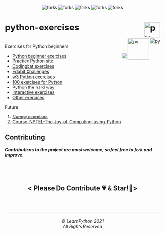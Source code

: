


<!------------------Swags------------------------->

<p align="center">

<img src="https://forthebadge.com/images/badges/built-with-love.svg" alt=" forks"/>
<img src="https://forthebadge.com/images/badges/built-by-codebabes.svg" alt=" forks"/>
<img src="https://forthebadge.com/images/badges/made-with-python.svg" alt=" forks"/>
<img src="https://forthebadge.com/images/badges/makes-people-smile.svg" alt=" forks"/>
<img src="https://forthebadge.com/images/badges/powered-by-coffee.svg" alt=" forks"/>

</p>

# python-exercises <img align="right" width="50" src="https://media.giphy.com/media/UtEd87cLAH789bR5sk/giphy.gif" alt="py" />
<img align="right"  src="https://img.icons8.com/color/96/000000/python.png" alt="py" />
<img align="right" width="70" src="https://media.giphy.com/media/UtEd87cLAH789bR5sk/giphy.gif" alt="py" /><br>
Exercises for Python beginners

* [Python beginner exercises](https://pythonbasics.org/Exercises/) <img align="right" src="http://estruyf-github.azurewebsites.net/api/VisitorHit?user=LakhanKumawat&repo=LearnPython&countColorcountColor&countColor=%237B1E7B"/>
* [Practice Python site](https://practicepython.org/)
* [Codingbat exercises](http://codingbat.com/python)
* [Edabit Challenges](https://edabit.com/)
* [w3 Python exercises](https://w3resource.com/python-exercises/)
* [100 exercises for Python](https://raw.githubusercontent.com/zhiwehu/Python-programming-exercises/master/100%2B%20Python%20challenging%20programming%20exercises.txt)
* [Python the hard way](https://learnpythonthehardway.org/book/ex0.html)
* [Interactive exercises](https://snakify.org/)
* [Other exercises](https://gist.github.com/ynonp/06914f626cd4127899af53a96733157f)

Future


1. [Numpy exercises](https://www.machinelearningplus.com/python/101-numpy-exercises-python/)
2. [Course: NPTEL-The-Joy-of-Computing-using-Python](https://onlinecourses.nptel.ac.in/noc21_cs32/course")


<h2>Contributing </h2>
<h5 >Contributions to the project are most welcome, so feel free to fork and improve.</h5><br><br>
<h2 align="center" >< Please Do Contribute 💗 & Star!🤩></h2>
  
  <br><br><hr>
  <h6 align="center">© LearnPython 2021 <br>
  All Rights Reserved</h6>

